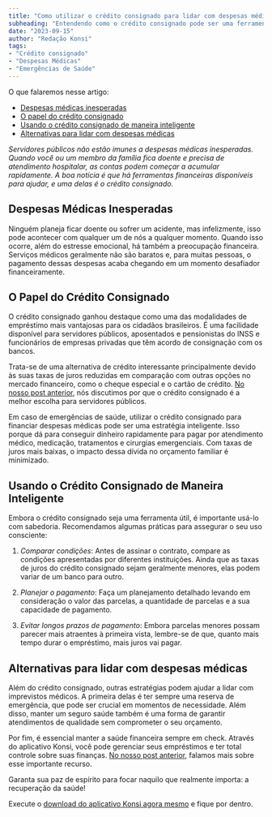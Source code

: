 ```yaml
---
title: "Como utilizar o crédito consignado para lidar com despesas médicas de emergência como servidor público"
subheading: "Entendendo como o crédito consignado pode ser uma ferramenta valiosa em situações de emergência de saúde"
date: "2023-09-15"
author: "Redação Konsi"
tags:
- "Crédito consignado"
- "Despesas Médicas"
- "Emergências de Saúde"
---
```


O que falaremos nesse artigo:

- [Despesas médicas inesperadas](#despesas-médicas-inesperadas)
- [O papel do crédito consignado](#o-papel-do-crédito-consignado)
- [Usando o crédito consignado de maneira inteligente](#usando-o-crédito-consignado-de-maneira-inteligente)
- [Alternativas para lidar com despesas médicas](#alternativas-para-lidar-com-despesas-médicas)

_Servidores públicos não estão imunes a despesas médicas inesperadas. Quando você ou um membro da família fica doente e precisa de atendimento hospitalar, as contas podem começar a acumular rapidamente. A boa notícia é que há ferramentas financeiras disponíveis para ajudar, e uma delas é o crédito consignado._ 

## Despesas Médicas Inesperadas
Ninguém planeja ficar doente ou sofrer um acidente, mas infelizmente, isso pode acontecer com qualquer um de nós a qualquer momento. Quando isso ocorre, além do estresse emocional, há também a preocupação financeira. Serviços médicos geralmente não são baratos e, para muitas pessoas, o pagamento dessas despesas acaba chegando em um momento desafiador financeiramente.

## O Papel do Crédito Consignado
O crédito consignado ganhou destaque como uma das modalidades de empréstimo mais vantajosas para os cidadãos brasileiros. É uma facilidade disponível para servidores públicos, aposentados e pensionistas do INSS e funcionários de empresas privadas que têm acordo de consignação com os bancos. 

Trata-se de uma alternativa de crédito interessante principalmente devido às suas taxas de juros reduzidas em comparação com outras opções no mercado financeiro, como o cheque especial e o cartão de crédito. [No nosso post anterior](https://konsi.com.br/postagens/por-que-o-crdito-consignado-a-melhor-escolha-para-servidores-pblicos.md), nós discutimos por que o crédito consignado é a melhor escolha para servidores públicos.

Em caso de emergências de saúde, utilizar o crédito consignado para financiar despesas médicas pode ser uma estratégia inteligente. Isso porque dá para conseguir dinheiro rapidamente para pagar por atendimento médico, medicação, tratamentos e cirurgias emergenciais. Com taxas de juros mais baixas, o impacto dessa dívida no orçamento familiar é minimizado.

## Usando o Crédito Consignado de Maneira Inteligente
Embora o crédito consignado seja uma ferramenta útil, é importante usá-lo com sabedoria. Recomendamos algumas práticas para assegurar o seu uso consciente:
   
1. _Comparar condições_: Antes de assinar o contrato, compare as condições apresentadas por diferentes instituições. Ainda que as taxas de juros do crédito consignado sejam geralmente menores, elas podem variar de um banco para outro.

2. _Planejar o pagamento_: Faça um planejamento detalhado levando em consideração o valor das parcelas, a quantidade de parcelas e a sua capacidade de pagamento.

3. _Evitar longos prazos de pagamento_: Embora parcelas menores possam parecer mais atraentes à primeira vista, lembre-se de que, quanto mais tempo durar o empréstimo, mais juros vai pagar. 

## Alternativas para lidar com despesas médicas
Além do crédito consignado, outras estratégias podem ajudar a lidar com imprevistos médicos. A primeira delas é ter sempre uma reserva de emergência, que pode ser crucial em momentos de necessidade. Além disso, manter um seguro saúde também é uma forma de garantir atendimentos de qualidade sem comprometer o seu orçamento.

Por fim, é essencial manter a saúde financeira sempre em check. Através do aplicativo Konsi, você pode gerenciar seus empréstimos e ter total controle sobre suas finanças. [No nosso post anterior](https://konsi.com.br/postagens/algoritmo-kon.md), falamos mais sobre esse importante recurso. 

Garanta sua paz de espírito para focar naquilo que realmente importa: a recuperação da saúde! 

Execute o [download do aplicativo Konsi agora mesmo](https://konsi.com.br/download) e fique por dentro.